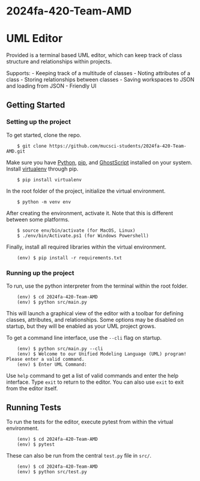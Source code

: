 # 2024fa-420-Team-AMD

# UML Editor

Provided is a terminal based UML editor, which can keep track of class structure and relationships within projects.

Supports:
    - Keeping track of a multitude of classes
    - Noting attributes of a class
    - Storing relationships between classes
    - Saving workspaces to JSON and loading from JSON
    - Friendly UI

## Getting Started

### Setting up the project 

To get started, clone the repo.

```console
    $ git clone https://github.com/mucsci-students/2024fa-420-Team-AMD.git
```

Make sure you have [Python](https://www.python.org/), [pip](https://pypi.org/project/pip/), and [GhostScript](https://ghostscript.com/releases/gsdnld.html) installed on your system. Install [virtualenv](https://pypi.org/project/virtualenv/) through pip.

```console
    $ pip install virtualenv
```

In the root folder of the project, initialize the virtual environment.

```console
    $ python -m venv env
```

After creating the environment, activate it. Note that this is different between some platforms.

```console
    $ source env/bin/activate (for MacOS, Linux)
    $ ./env/bin/Activate.ps1 (for Windows Powershell)
```

Finally, install all required libraries within the virtual environment.

```console
    (env) $ pip install -r requirements.txt
```

### Running up the project 

To run, use the python interpreter from the terminal within the root folder.

```console
    (env) $ cd 2024fa-420-Team-AMD
    (env) $ python src/main.py
```

This will launch a graphical view of the editor with a toolbar for defining classes, attributes, and relationships. Some options may be disabled on startup, but they will be enabled as your UML project grows.

To get a command line interface, use the `--cli` flag on startup.

```console
    (env) $ python src/main.py --cli
    (env) $ Welcome to our Unified Modeling Language (UML) program! Please enter a valid command.
    (env) $ Enter UML Command:
```

Use `help` command to get a list of valid commands and enter the help interface. Type `exit` to return to the editor. You can also use `exit` to exit from the editor itself.

## Running Tests

To run the tests for the editor, execute pytest from within the virtual environment.

```console
    (env) $ cd 2024fa-420-Team-AMD
    (env) $ pytest
```

These can also be run from the central `test.py` file in `src/`.

```console
    (env) $ cd 2024fa-420-Team-AMD
    (env) $ python src/test.py
```
